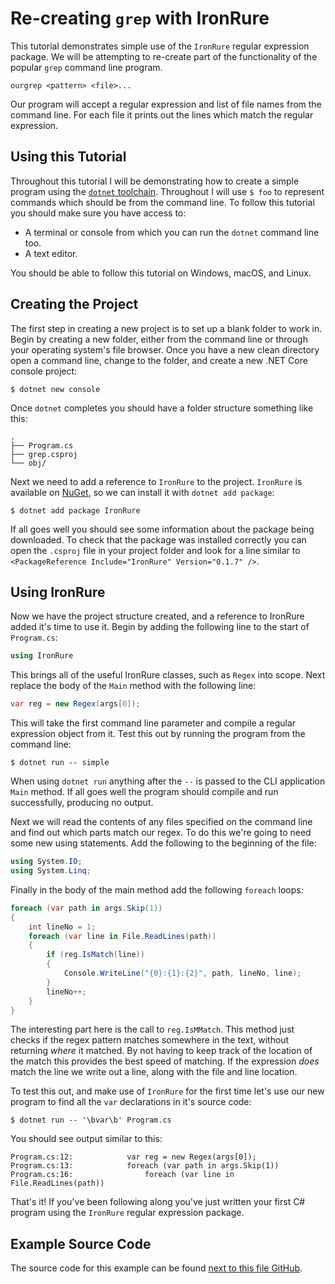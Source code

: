 # Re-creating `grep` with IronRure

This tutorial demonstrates simple use of the `IronRure` regular expression package. We will be attempting to re-create part of the functionality of the popular `grep` command line program.

    ourgrep <pattern> <file>...

Our program will accept a regular expression and list of file names from the command line. For each file it prints out the lines which match the regular expression.

## Using this Tutorial

Throughout this tutorial I will be demonstrating how to create a simple program using the [`dotnet` toolchain](https://www.microsoft.com/net/learn/get-started). Throughout I will use `$ foo` to represent commands which should be from the command line. To follow this tutorial you should make sure you have access to:

 * A terminal or console from which you can run the `dotnet` command line too.
 * A text editor.

You should be able to follow this tutorial on Windows, macOS, and Linux.

## Creating the Project

The first step in creating a new project is to set up a blank folder to work in. Begin by creating a new folder, either from the command line or through your operating system's file browser. Once you have a new clean directory open a command line, change to the folder, and create a new .NET Core console project:

    $ dotnet new console

Once `dotnet` completes you should have a folder structure something like this:

```
.
├── Program.cs
├── grep.csproj
└── obj/
```

Next we need to add a reference to `IronRure` to the project. `IronRure` is available on [NuGet](https://www.nuget.org/packages/IronRure/), so we can install it with `dotnet add package`:

    $ dotnet add package IronRure

If all goes well you should see some information about the package being downloaded. To check that the package was installed correctly you can open the `.csproj` file in your project folder and look for a line similar to `<PackageReference Include="IronRure" Version="0.1.7" />`.

## Using IronRure

Now we have the project structure created, and a reference to IronRure added it's time to use it. Begin by adding the following line to the start of `Program.cs`:

```csharp
using IronRure
```

This brings all of the useful IronRure classes, such as `Regex` into scope. Next replace the body of the `Main` method with the following line:

```csharp
var reg = new Regex(args[0]);
```

This will take the first command line parameter and compile a regular expression object from it. Test this out by running the program from the command line:

    $ dotnet run -- simple

When using `dotnet run` anything after the `--` is passed to the CLI application `Main` method. If all goes well the program should compile and run successfully, producing no output.

Next we will read the contents of any files specified on the command line and find out which parts match our regex. To do this we're going to need some new using statements. Add the following to the beginning of the file:

```csharp
using System.IO;
using System.Linq;
```

Finally in the body of the main method add the following `foreach` loops:

```csharp
foreach (var path in args.Skip(1))
{
    int lineNo = 1;
    foreach (var line in File.ReadLines(path))
    {
        if (reg.IsMatch(line))
        {
            Console.WriteLine("{0}:{1}:{2}", path, lineNo, line);
        }
        lineNo++;
    }
}
```

The interesting part here is the call to `reg.IsMMatch`. This method just checks if the regex pattern matches somewhere in the text, without returning _where_ it matched. By not having to keep track of the location of the match this provides the best speed of matching. If the expression _does_ match the line we write out a line, along with the file and line location.

To test this out, and make use of `IronRure` for the first time let's use our new program to find all the `var` declarations in it's source code:

    $ dotnet run -- '\bvar\b' Program.cs

You should see output similar to this:

    Program.cs:12:            var reg = new Regex(args[0]);
    Program.cs:13:            foreach (var path in args.Skip(1))
    Program.cs:16:                foreach (var line in File.ReadLines(path))

That's it! If you've been following along you've just written your first C# program using the `IronRure` regular expression package.

## Example Source Code

The source code for this example can be found [next to this file GitHub](./).
